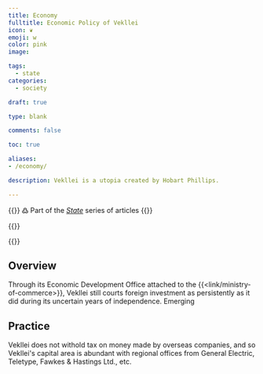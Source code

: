 ```yaml
---
title: Economy
fulltitle: Economic Policy of Vekllei
icon: ❦
emoji: w
color: pink
image:

tags:
  - state
categories:
  - society

draft: true

type: blank

comments: false

toc: true

aliases:
- /economy/

description: Vekllei is a utopia created by Hobart Phillips.

---
```

{{<note>}}
߷ Part of the *[State](/state/)* series of articles
{{</note>}}

{{<note panel >}}

{{</note>}}

## Overview

Through its Economic Development Office attached to the {{<link/ministry-of-commerce>}}, Vekllei still courts foreign investment as persistently as it did during its uncertain years of independence. Emerging

## Practice

Vekllei does not withold tax on money made by overseas companies, and so Vekllei's capital area is abundant with regional offices from General Electric, Teletype, Fawkes & Hastings Ltd., etc.

